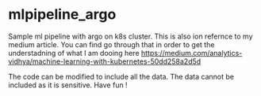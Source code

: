 # mlpipeline_argo
Sample ml pipeline with argo on k8s cluster. This is also ion refernce to my medium article. 
You can find go through that in order to get the understadning of what I am dooing here
https://medium.com/analytics-vidhya/machine-learning-with-kubernetes-50dd258a2d5d

The code can be modified to include all the data. The data cannot be included as it is sensitive. 
Have fun ! 
